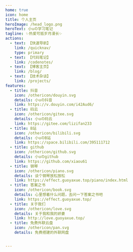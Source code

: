 ```yaml
---
home: true
icon: home
title: 个人主页
heroImage: /head_logo.png
heroText: 小uの学习笔记
tagline: ✨热爱可抵岁月漫长✨
actions:
  - text: 【快速导航】
    link: /quicknav/
    type: primary
  - text: 【代码笔记】
    link: /codenotes/
  - text: 【博客主页】
    link: /blog/
  - text: 【技术杂谈】
    link: /projects/
features:
  - title: 抖音
    icon: /othericon/douyin.svg
    details: 小uの抖音
    link: https://v.douyin.com/i42Aud6/
  - title: 码云
    icon: /othericon/gitee.svg
    details: 小uの码云
    link: https://gitee.com/lizifan233
  - title: B站
    icon: /othericon/bilibili.svg
    details: 小uのB站
    link: https://space.bilibili.com/395111712
  - title: github
    icon: /othericon/github.svg
    details: 小uのgithub
    link: https://github.com/xiaou61
  - title: 钢琴
    icon: /othericon/piano.svg
    details: 谈个钢琴放松放松
    link: https://effect.guoyaxue.top/piano/index.html
  - title: 答案之书
    icon: /othericon/book.svg
    details: 心里想着什么问题，去问一下答案之书吧
    link: https://effect.guoyaxue.top/
  - title: 关于我们
    icon: /othericon/love.svg
    details: 关于我和我的娇妻
    link: http://love.guoyaxue.top/
  - title: 免费外联云盘
    icon: /othericon/pan.svg
    details: 免费搭建的外联网盘


---
```


